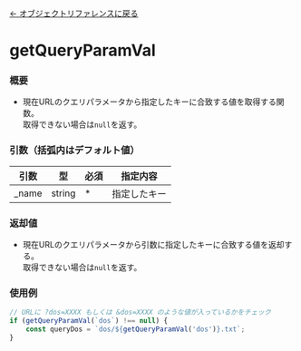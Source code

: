 [← オブジェクトリファレンスに戻る](ObjectReferenceIndex.html)  

# getQueryParamVal
### 概要
- 現在URLのクエリパラメータから指定したキーに合致する値を取得する関数。  
取得できない場合は`null`を返す。

### 引数（括弧内はデフォルト値）

|引数|型|必須|指定内容|
|----|----|----|----|
|_name|string|*|指定したキー|

### 返却値
- 現在URLのクエリパラメータから引数に指定したキーに合致する値を返却する。  
取得できない場合は`null`を返す。

### 使用例
```javascript
// URLに ?dos=XXXX もしくは &dos=XXXX のような値が入っているかをチェック
if (getQueryParamVal(`dos`) !== null) {
    const queryDos = `dos/${getQueryParamVal('dos')}.txt`;
}
```
